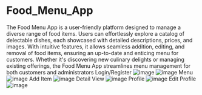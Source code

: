 ﻿# Food_Menu_App
The Food Menu App is a user-friendly platform designed to manage a diverse range of food items. Users can effortlessly explore a catalog of delectable dishes, each showcased with detailed descriptions, prices, and images. With intuitive features, it allows seamless addition, editing, and removal of food items, ensuring an up-to-date and enticing menu for customers. Whether it's discovering new culinary delights or managing existing offerings, the Food Menu App streamlines menu management for both customers and administrators
  Login/Register
  ![image](https://github.com/Aymuos22/Food_Menu_App/assets/126803243/f0d6f391-5442-48f0-981c-7c08eba6979f)
  ![image](https://github.com/Aymuos22/Food_Menu_App/assets/126803243/d37084fd-0734-444c-b781-f95faf0d920f)
  Menu
  ![image](https://github.com/Aymuos22/Food_Menu_App/assets/126803243/338820c3-f0f8-49b3-ad3d-16b4b23e657b)
  Add Item
  ![image](https://github.com/Aymuos22/Food_Menu_App/assets/126803243/8333d3a5-b632-45e2-9305-956f24f65ec0)
  Detail View
  ![image](https://github.com/Aymuos22/Food_Menu_App/assets/126803243/7fed5a21-cbd2-4b3b-9aa8-85423bf04890)
  Profile
  ![image](https://github.com/Aymuos22/Food_Menu_App/assets/126803243/40802805-bc6b-45fb-8b0d-1b14d834570c)
  Edit Profile
  ![image](https://github.com/Aymuos22/Food_Menu_App/assets/126803243/8b775ffa-186d-4d08-87a8-04ac9cd15215)
